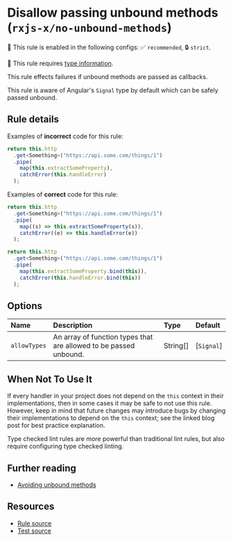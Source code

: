 # Disallow passing unbound methods (`rxjs-x/no-unbound-methods`)

💼 This rule is enabled in the following configs: ✅ `recommended`, 🔒 `strict`.

💭 This rule requires [type information](https://typescript-eslint.io/linting/typed-linting).

<!-- end auto-generated rule header -->

This rule effects failures if unbound methods are passed as callbacks.

This rule is aware of Angular's `Signal` type by default
which can be safely passed unbound.

## Rule details

Examples of **incorrect** code for this rule:

```ts
return this.http
  .get<Something>("https://api.some.com/things/1")
  .pipe(
    map(this.extractSomeProperty),
    catchError(this.handleError)
  );
```

Examples of **correct** code for this rule:

```ts
return this.http
  .get<Something>("https://api.some.com/things/1")
  .pipe(
    map((s) => this.extractSomeProperty(s)),
    catchError((e) => this.handleError(e))
  );
```

```ts
return this.http
  .get<Something>("https://api.some.com/things/1")
  .pipe(
    map(this.extractSomeProperty.bind(this)),
    catchError(this.handleError.bind(this))
  );
```

## Options

<!-- begin auto-generated rule options list -->

| Name         | Description                                                       | Type     | Default    |
| :----------- | :---------------------------------------------------------------- | :------- | :--------- |
| `allowTypes` | An array of function types that are allowed to be passed unbound. | String[] | [`Signal`] |

<!-- end auto-generated rule options list -->

## When Not To Use It

If every handler in your project does not depend on the `this` context in their implementations,
then in some cases it may be safe to not use this rule.
However, keep in mind that future changes may introduce bugs
by changing their implementations to depend on the `this` context;
see the linked blog post for best practice explanation.

Type checked lint rules are more powerful than traditional lint rules, but also require configuring type checked linting.

## Further reading

- [Avoiding unbound methods](https://ncjamieson.com/avoiding-unbound-methods/)

## Resources

- [Rule source](/src/rules/no-unbound-methods.ts)
- [Test source](/tests/rules/no-unbound-methods.test.ts)
